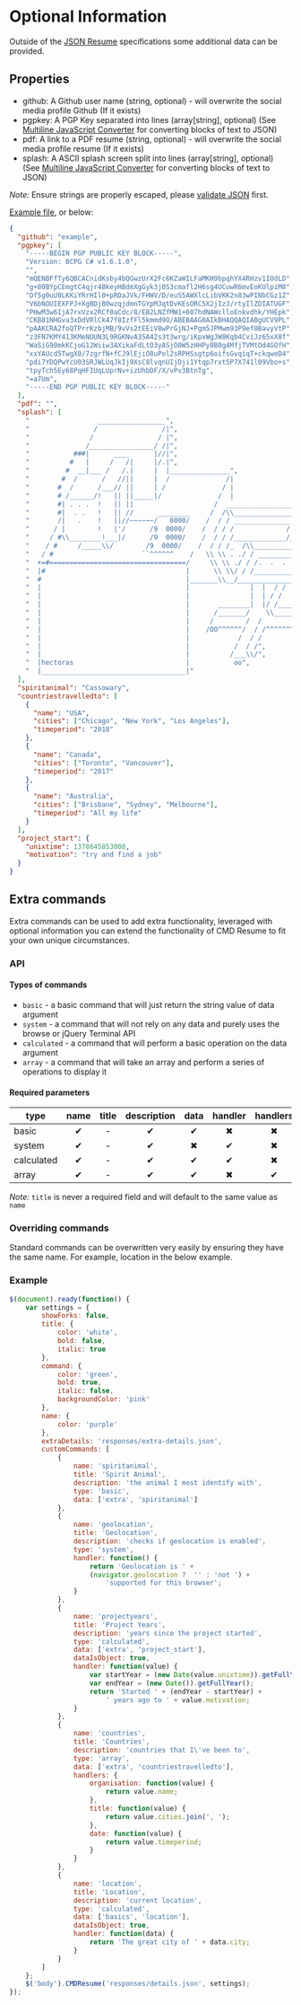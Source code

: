 # Optional Information

Outside of the [JSON Resume][] specifications some
additional data can be provided.

## Properties

- github: A Github user name (string, optional) - will overwrite the social
  media profile Github (If it exists)
- pgpkey: A PGP Key separated into lines (array\[string], optional)
    (See [Multiline JavaScript Converter](https://jsstringconverter.bbody.io/)
    for converting blocks of text to JSON)
- pdf: A link to a PDF resume (string, optional) - will overwrite the social
  media profile resume (If it exists)
- splash: A ASCII splash screen split into lines (array\[string], optional)
    (See [Multiline JavaScript Converter](https://jsstringconverter.bbody.io/)
    for converting blocks of text to JSON)

*Note:* Ensure strings are properly escaped, please
[validate JSON][json lint] first.

[Example file][example], or below:

```json
{
  "github": "example",
  "pgpkey": [
    "-----BEGIN PGP PUBLIC KEY BLOCK-----",
    "Version: BCPG C# v1.6.1.0",
    "",
    "mQENBFfTy6QBCACnidKsby4bQGwzUrX2Fc6KZaWILFaMKH9bpqhYX4RHzv1IOdLD",
    "g+80BYpCEmgtC4qjr4BkeyHBdmXgGyk3j0S3cmafl2H6sg4UCuwR6mvEoKUlpiM8",
    "Df5g0uU0LKKiYRrHIl0+pRDaJVk/FHWV/D/euS5AWXlcLibVKK2n83wPINbCGz1Z",
    "V6bNOUIEXFPJ+XgBDjB0wzqjdmnTGYpMJqtDvKEsORC5X2jIzJ/rtyIlZDIATUGF",
    "PHwM3w6IjA7rxVzx2RCf0aCdc/8/EB2LNZfMW1+607hdNAWclloEnkvdhk/YHEpk",
    "CKB81NHGva3xDdVRlCk47f8IzfFl5kmmd9O/ABEBAAG0AIkBHAQQAQIABgUCV9PL",
    "pAAKCRA2foQTPrrKzbjMB/9vVs2tEEiV8wPrGjNJ+Pgm5JPMwm93P9ef0BavyVtP",
    "z3FN7KMY413KMeNOUN3L9RGKNvA3SA42s3t3wrg/iKpxWgJW8Kqb4CviJz65xX8f",
    "WaSiG90mkKCjoG12Wiiw3AXikaFdLtO3yASjO0W5zHHPy8B0g4MfjTVMtOd4GOfH",
    "xxYAUcd5TwgX0/7zgrfN+fCJ9lEjiO8uPol2sRPHSsgtp6oifsGvqiqT+ckqweD4",
    "pdi7YDQPwYcU03SRJWLUqJkIj9XsC8lvqnUIjDji1Ytqp7rxt5P7X741l09Vbo+s",
    "tpyTch5Ey68PqHFIUqLUprNv+izUhbDF/X/vPv3BtnTg",
    "=a7Um",
    "-----END PGP PUBLIC KEY BLOCK-----"
  ],
  "pdf": "",
  "splash": [
    "                 _________________",
    "                /                /|",
    "               /                / |",
    "              /________________/ /|",
    "           ###|      ____      |//|",
    "          #   |     /   /|     |/.|",
    "         #  __|___ /   /.|     |  |_______________",
    "        #  /      /   //||     |  /              /|                  ___",
    "       #  /      /___// ||     | /              / |                 / \\ \\",
    "       # /______/!   || ||_____|/              /  |                /   \\ \\",
    "       #| . . .  !   || ||                    /  _________________/     \\ \\",
    "       #|  . .   !   || //      ________     /  /\\________________  {   /  }",
    "       /|   .    !   ||//~~~~~~/   0000/    /  / / ______________  {   /  /",
    "      / |        !   |'/      /9  0000/    /  / / /             / {   /  /",
    "     / #\\________!___|/      /9  0000/    /  / / /_____________/___  /  /",
    "    / #     /_____\\/        /9  0000/    /  / / /_  /\\_____________\\/  /",
    "   / #                      ``^^^^^^    /   \\ \\ . ./ / ____________   /",
    "  +=#==================================/     \\ \\ ./ / /.  .  .  \\ /  /",
    "  |#                                   |      \\ \\/ / /___________/  /",
    "  #                                    |_______\\__/________________/",
    "  |                                    |               |  |  / /       ",
    "  |                                    |               |  | / /       ",
    "  |                                    |       ________|  |/ /________       ",
    "  |                                    |      /_______/    \\_________/\\       ",
    "  |                                    |     /        /  /           \\ )       ",
    "  |                                    |    /OO^^^^^^/  / /^^^^^^^^^OO\\)       ",
    "  |                                    |            /  / /        ",
    "  |                                    |           /  / /",
    "  |                                    |          /___\\/",
    "  |hectoras                            |           oo",
    "  |____________________________________|"
  ],
  "spiritanimal": "Cassowary",
  "countriestravelledto": [
    {
      "name": "USA",
      "cities": ["Chicago", "New York", "Los Angeles"],
      "timeperiod": "2018"
    },
    {
      "name": "Canada",
      "cities": ["Toronto", "Vancouver"],
      "timeperiod": "2017"
    },
    {
      "name": "Australia",
      "cities": ["Brisbane", "Sydney", "Melbourne"],
      "timeperiod": "All my life"
    }
  ],
  "project_start": {
    "unixtime": 1378645853000,
    "motivation": "try and find a job"
  }
}

```

## Extra commands

Extra commands can be used to add extra functionality, leveraged with optional
information you can extend the functionality of CMD Resume to fit your own
unique circumstances.

### API
#### Types of commands

- `basic` - a basic command that will just return the string value of data
   argument
- `system` - a command that will not rely on any data and purely uses the
   browse or jQuery Terminal API
- `calculated` - a command that will perform a basic operation on the data
   argument
- `array` - a command that will take an array and perform a series of
   operations to display it

#### Required parameters

| type       | name | title | description | data | handler | handlers |
| ---------- |:----:|:-----:|:-----------:|:----:|:-------:|:--------:|
| basic      | ✔    | -     | ✔           | ✔    | ✖       | ✖        |
| system     | ✔    | -     | ✔           | ✖    | ✔       | ✖        |
| calculated | ✔    | -     | ✔           | ✔    | ✔       | ✖        |
| array      | ✔    | -     | ✔           | ✔    | ✖       | ✔        |

*Note:* `title` is never a required field and will default to the same value as
`name`

### Overriding commands

Standard commands can be overwritten very easily by ensuring they have the same
name. For example, location in the below example.

### Example

```javascript
$(document).ready(function() {
	var settings = {
		showForks: false,
		title: {
			color: 'white',
			bold: false,
			italic: true
		},
		command: {
			color: 'green',
			bold: true,
			italic: false,
			backgroundColor: 'pink'
		},
		name: {
			color: 'purple'
		},
		extraDetails: 'responses/extra-details.json',
		customCommands: [
			{
				name: 'spiritanimal',
				title: 'Spirit Animal',
				description: 'the animal I most identify with',
				type: 'basic',
				data: ['extra', 'spiritanimal']
			},
			{
				name: 'geolocation',
				title: 'Geolocation',
				description: 'checks if geolocation is enabled',
				type: 'system',
				handler: function() {
					return 'Geolocation is ' +
					(navigator.geolocation ?  '' : 'not ') +
						'supported for this browser';
				}
			},
			{
				name: 'projectyears',
				title: 'Project Years',
				description: 'years since the project started',
				type: 'calculated',
				data: ['extra', 'project_start'],
				dataIsObject: true,
				handler: function(value) {
					var startYear = (new Date(value.unixtime)).getFullYear();
					var endYear = (new Date()).getFullYear();
					return 'Started ' + (endYear - startYear) +
						' years ago to ' + value.motivation;
				}
			},
			{
				name: 'countries',
				title: 'Countries',
				description: 'countries that I\'ve been to',
				type: 'array',
				data: ['extra', 'countriestravelledto'],
				handlers: {
					organisation: function(value) {
						return value.name;
					},
					title: function(value) {
						return value.cities.join(', ');
					},
					date: function(value) {
						return value.timeperiod;
					}
				}
			},
			{
				name: 'location',
				title: 'Location',
				description: 'current location',
				type: 'calculated',
				data: ['basics', 'location'],
				dataIsObject: true,
				handler: function(data) {
					return 'The great city of ' + data.city;
				}
			}
		]
	};
	$('body').CMDResume('responses/details.json', settings);
});

```

[example]: https://github.com/bbody/CMD-Resume/blob/master/responses/extra-details.json
[json lint]: https://jsonlint.com/
[json resume]: https://jsonresume.org/
